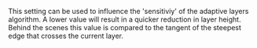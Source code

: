 This setting can be used to influence the 'sensitiviy' of the adaptive layers algorithm.
A lower value will result in a quicker reduction in layer height.
Behind the scenes this value is compared to the tangent of the steepest edge that crosses the current layer.
